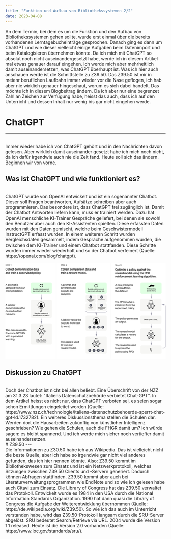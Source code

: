 ```yaml
---
title: "Funktion und Aufbau von Bibliothekssystemen 2/2"
date: 2023-04-08
---
```


An dem Termin, bei dem es um die Funktion und den Aufbau von Bibliothekssystemen gehen sollte, wurde erst einmal über die bereits vorhandenen Lerntagebucheinträge gesprochen.
Danach ging es dann um ChatGPT und wie dieser vielleicht einige Aufgaben beim Datenimport und beim Katalogisieren übernehmen könnte. Da ich mich mit ChatGPT
so absolut noch nicht auseinandergesetzt habe, werde ich in diesem Artikel mal etwas genauer darauf eingehen. Ich werde mich aber mehrheitlich damit auseinandersetzen,
was ChatGPT überhaupt ist.
Was ich hier auch anschauen werde ist die Schnittstelle zu Z39.50. Das Z39.50 ist mir in meienr beruflichen Laufbahn immer wieder vor die Nase geflogen, ich hab
aber nie wirklich genauer hingeschaut, worum es sich dabei handelt. Das möchte ich in diesem Blogbeitrag ändern. Da ich aber nur eine begrenzet Zahl an Zeichen zur Verfügung habe,
heisst das auch, dass ich auf den Unterricht und dessen Inhalt nur wenig bis gar nicht eingehen werde.
<br>

# ChatGPT
---
<br>
Immer wieder habe ich von ChatGPT gehört und in den Nachrichten davon gelesen. Aber wirklich damit auseinander gesetzt habe ich mich noch nicht, da ich dafür irgendwie
auch nie die Zeit fand. Heute soll sich das ändern. Beginnen wir von vorne. 

## Was ist ChatGPT und wie funktioniert es?
<br>
ChatGPT wurde von OpenAI entwickelt und ist ein sogenannter Chatbot. Dieser soll Fragen beantworten, Aufsätze schreiben aber auch programmieren. Das besondere ist,
dass ChatGPT frei zugänglich ist.
Damit der Chatbot Antworten liefern kann, muss er trainiert werden. Dazu hat OpenAI menschliche KI-Trainer Gespräche geliefert, bei denen sie sowohl den Benutzer aber
auch den KI-Assistenten spielten. Diese erfassten Daten wurden mit den Daten gemischt, welche beim Geschwistermodell InstructGPT erfasst wurden. 
In einem weiteren Schritt wurden Vergleichsdaten gesammelt, indem Gespräche aufgenommen wurden, die zwischen dem KI-Trainer und einem Chatbot stattfanden. Diese Schritte
wurden immer wieder wiederholt und so der Chatbot verfeinert (Quelle: https://openai.com/blog/chatgpt).

![ChatGPT](https://raw.githubusercontent.com/tanyaZoller/Lerntagebuch-BAIN/a5f9c19418d12879dbb479d16858abea5ea8823e/_img/ChatGPT_Diagram.svg)

## Diskussion zu ChatGPT
<br>
Doch der Chatbot ist nicht bei allen beliebt. Eine Überschrift von der NZZ am 31.3.23 lautet: "Italiens Datenschutzbehörde verbietet Chat-GPT". In dem Artikel heisst
es nicht nur, dass ChatGPT verboten sei, es seien sogar schon Ermittlungen eingeleitet worden (Quelle: https://www.nzz.ch/technologie/italiens-datenschutzbehoerde-sperrt-chat-gpt-ld.1732782).
Ein weiteres Diskussionsthema stellen die Schulen dar. Werden dort die Hausarbeiten zukünftig von künstlicher Intelligenz geschrieben? Wie gehen die Schulen, auch 
die FHGR damit um? Ich würde sagen: es bleibt spannend. Und ich werde mich sicher noch vertiefter damit auseinandersetzen.

<br>
# Z39.50
---
<br>
Die Informationen zu Z30.50 habe ich aus Wikipedia. Das ist vielleicht nicht die beste Quelle, aber ich habe so irgendwie gar nicht viel anderes gefunden, das ich 
hier nennen könnte.
Also: Z39.50 kommt im Bibliothekswesen zum Einsatz und ist ein Netzwerkprotokoll, welches Sitzungen zwischen Z39.50 Clients und -Servern generiert. Dadurch können Abfragen
stattfinden. Z39.50 kommt aber auch bei Literaturverwaltungsprogrammen wie EndNote und so wie ich gelesen habe auch Citavi zum Einsatz. 
Die Library of Congress hat das Z39.50 verwaltet das Protokoll. Entwickelt wurde es 1984 in den USA durch die National Information Standards Organization. 1990 hat
dann quasi die Library of Congress die Aufgabe der Weiterentwicklung übernommen (Quelle: https://de.wikipedia.org/wiki/Z39.50).
So wie ich das auch im Unterricht verstanden habe, wird das Z39.50-Protokoll langsam durch die SRU-Server abgelöst.
SRU bedeutet Search/Retrieve via URL. 2004 wurde die Version 1.1 released. Heute ist die Version 2.0 vorhanden (Quelle: https://www.loc.gov/standards/sru/).
